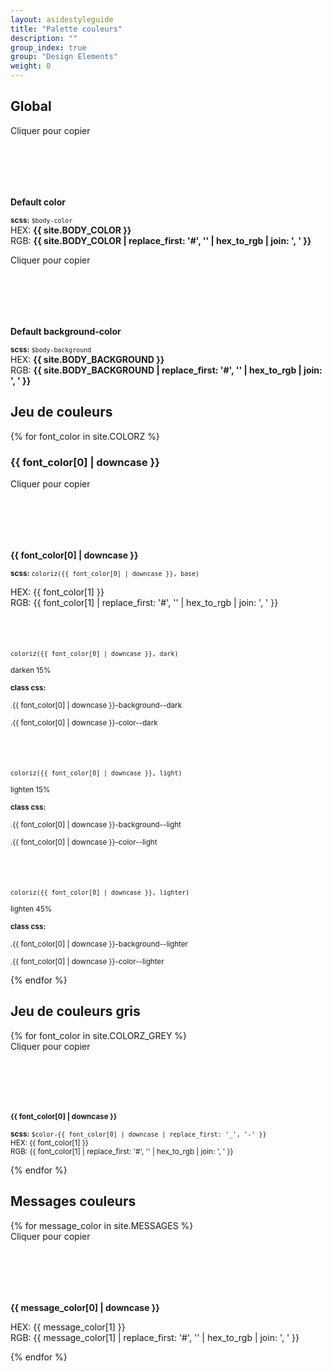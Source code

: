 ```yaml
---
layout: asidestyleguide
title: "Palette couleurs"
description: ""
group_index: true
group: "Design Elements"
weight: 0
---
```


## Global

<div class="row row-sm-noborder">
  <div class="col-xs-12 col-sm-4">
    <div class="clipboard-copy" style="height:100px;background:{{ site.BODY_COLOR }}" data-color-copy="{{ site.BODY_COLOR }}"><div class="copy bold">Cliquer pour copier</div></div>
    <p class="my-2"><strong>Default color</strong></p>
    <p class="my-2"><small><strong>scss:</strong> <code>$body-color</code></small><br/>HEX: <strong>{{ site.BODY_COLOR }}</strong><br/>RGB: <strong>{{ site.BODY_COLOR | replace_first: '#', '' | hex_to_rgb | join: ', ' }}</strong></p>
  </div>
  <div class="col-xs-12 col-sm-4">
    <div class="clipboard-copy" style="height:100px;background:{{ site.BODY_BACKGROUND }}" data-color-copy="{{ site.BODY_BACKGROUND }}"><div class="copy bold">Cliquer pour copier</div></div>
    <p class="my-2"><strong>Default background-color</strong></p>
    <p class="my-2"><small><strong>scss:</strong> <code>$body-background</code></small><br/>HEX: <strong>{{ site.BODY_BACKGROUND }}</strong><br/>RGB: <strong>{{ site.BODY_BACKGROUND | replace_first: '#', '' | hex_to_rgb | join: ', ' }}</strong></p>
  </div>
</div>

<!--
### Liens

<div class="row row-sm-noborder">
{% for link_color in site.LINK %}
  <div class="col-xs-12 col-sm-3">
    <div class="{{ link_color[0] | downcase }}-background clipboard-copy" style="height:100px;background:{{ link_color[1] }}"></div>
    <p class="my-2">lien: état <strong>{{ link_color[0] | downcase }}</strong></p>
    <p class="my-2">HEX: {{ link_color[1] }}<br/>RGB: {{ link_color[1] | replace_first: '#', '' | hex_to_rgb | join: ', ' }}</p>
    <p class="my-2"><span class="{{ link_color[0] | downcase }}-background clipboard-copy" style="padding:5px;color:#fff;background:{{ link_color[1] }}">.{{ link_color[0] | downcase }}-background</span><span class="{{ link_color[0] | downcase }}-color clipboard-copy" style="padding:5px;color:{{ link_color[1] }}">.{{ link_color[0] | downcase }}-color</span><span style="padding:5px;border:1px solid;border-color:{{ link_color[1] }};color:{{ link_color[1] }}">.{{ link_color[0] | downcase }}-border</span></p>
  </div>
{% endfor %}
</div>
 -->

## Jeu de couleurs

{% for font_color in site.COLORZ %}
  <h3>{{ font_color[0] | downcase }}</h3>
  <div class="row">
    <div class="col-xs-12 col-sm-4">
      <div class="{{ font_color[0] | downcase }}-background clipboard-copy" style="height:100px;" data-color-copy="{{ font_color[1] }}"><div class="copy bold">Cliquer pour copier</div></div>
      <p class="mt-2 mb-0"><strong>{{ font_color[0] | downcase }}</strong></p>
      <p class="mt-0 mb-2"><small><strong>scss:</strong> <code>coloriz({{ font_color[0] | downcase }}, base)</code></small></p>
      <p class="my-2">HEX: {{ font_color[1] }}<br/>RGB: {{ font_color[1] | replace_first: '#', '' | hex_to_rgb | join: ', ' }}</p>
    </div>
    <div class="col-xs-12 col-sm-8">
      <div class="row row-sm-noborder">
        <div class="col-xs-12 col-sm-4">
          <div class="{{ font_color[0] | downcase }}-background--dark" style="height:40px;"></div>
          <p class="bold mt-2 mb-0"><small><code>coloriz({{ font_color[0] | downcase }}, dark)</code></small></p>
          <p class="mt-0 mb-2"><small>darken 15%</small></p>
          <p class="mt-0 mb-0"><small><strong>class css:</strong></small></p>
          <p class="mt-0 mb-0"><small>.{{ font_color[0] | downcase }}-background--dark</small></p>
          <p class="mt-0 mb-0"><small>.{{ font_color[0] | downcase }}-color--dark</small></p>
        </div>
        <div class="col-xs-12 col-sm-4">
          <div class="{{ font_color[0] | downcase }}-background--light" style="height:40px;"></div>
          <p class="bold mt-2 mb-0"><small><code>coloriz({{ font_color[0] | downcase }}, light)</code></small></p>
          <p class="mt-0 mb-2"><small>lighten 15%</small></p>
          <p class="mt-0 mb-0"><small><strong>class css:</strong></small></p>
          <p class="mt-0 mb-0"><small>.{{ font_color[0] | downcase }}-background--light</small></p>
          <p class="mt-0 mb-0"><small>.{{ font_color[0] | downcase }}-color--light</small></p>
        </div>
        <div class="col-xs-12 col-sm-4">
          <div class="{{ font_color[0] | downcase }}-background--lighter" style="height:40px;"></div>
          <p class="bold mt-2 mb-0"><small><code>coloriz({{ font_color[0] | downcase }}, lighter)</code></small></p>
          <p class="mt-0 mb-2"><small>lighten 45%</small></p>
          <p class="mt-0 mb-0"><small><strong>class css:</strong></small></p>
          <p class="mt-0 mb-0"><small>.{{ font_color[0] | downcase }}-background--lighter</small></p>
          <p class="mt-0 mb-0"><small>.{{ font_color[0] | downcase }}-color--lighter</small></p>
        </div>
      </div>
    </div>
  </div>
{% endfor %}

## Jeu de couleurs gris

<div class="row row-sm-noborder justify-content-sm-space-between">
{% for font_color in site.COLORZ_GREY %}
  <div class="col-xs-12 col-sm-2">
    <div class="{{ font_color[0] | downcase }}-background clipboard-copy" style="height:100px;background:{{ font_color[1] }}" data-color-copy="{{ font_color[1] }}"><div class="copy bold">Cliquer pour copier</div></div>
    <p class="my-2"><small><strong>{{ font_color[0] | downcase }}</strong></small></p>
    <p class="my-2"><small><strong>scss:</strong> <code>$color-{{ font_color[0] | downcase | replace_first: '_', '-' }}</code></small><br/>
    <small>HEX: {{ font_color[1] }}<br/>RGB: {{ font_color[1] | replace_first: '#', '' | hex_to_rgb | join: ', ' }}</small></p>
  </div>
{% endfor %}
</div>

## Messages couleurs

<div class="row row-xs-noborder">
{% for message_color in site.MESSAGES %}
  <div class="col-xs-6 col-sm-2 col-md-3">
    <div class="{{ message_color[0] | downcase }}-background clipboard-copy" style="height:100px;background:{{ message_color[1] }}" data-color-copy="{{ message_color[1] }}"><div class="copy bold">Cliquer pour copier</div></div>
    <p class="my-2"><strong>{{ message_color[0] | downcase }}</strong></p>
    <p class="my-2">HEX: {{ message_color[1] }}<br/>RGB: {{ message_color[1] | replace_first: '#', '' | hex_to_rgb | join: ', ' }}</p>
  </div>
{% endfor %}
</div>

<!-- {% colorzTree A|B %} -->

